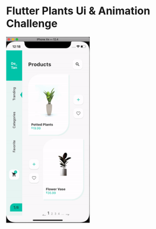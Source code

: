 # Flutter Plants Ui & Animation Challenge


<img src="https://github.com/Hatemido/Flutter-Plants-/blob/master/videos/video.gif" height="500" />
